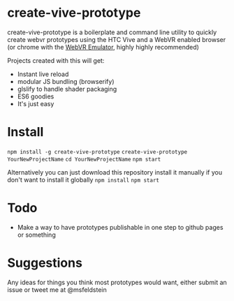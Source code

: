 # create-vive-prototype

create-vive-prototype is a boilerplate and command line utility to quickly create webvr prototypes using the HTC Vive and a WebVR enabled browser (or chrome with the [WebVR Emulator](https://chrome.google.com/webstore/detail/webvr-api-emulation/gbdnpaebafagioggnhkacnaaahpiefil?hl=en), highly highly recommended)

Projects created with this will get:
- Instant live reload
- modular JS bundling (browserify)
- glslify to handle shader packaging
- ES6 goodies
- It's just easy

# Install

`npm install -g create-vive-prototype`
`create-vive-prototype YourNewProjectName`
`cd YourNewProjectName`
`npm start`

Alternatively you can just download this repository install it manually if you don't want to install it globally
`npm install`
`npm start`

# Todo

- Make a way to have prototypes publishable in one step to github pages or something

# Suggestions

Any ideas for things you think most prototypes would want, either submit an issue or tweet me at @msfeldstein
